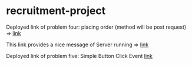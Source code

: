 # recruitment-project

Deployed link of problem four: placing order (method will be post request) => [link](https://problem-four.herokuapp.com/api/v1/order)

This link provides a nice message of Server running => [link](https://problem-four.herokuapp.com/api/v1/recruitment)


Deployed link of problem five: Simple Button Click Event [link](https://soft-meerkat-739145.netlify.app/)
